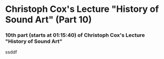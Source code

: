 # Christoph Cox's Lecture "History of Sound Art" (Part 10)

### 10th part (starts at 01:15:40) of Christoph Cox's Lecture "History of Sound Art"

ssddf
